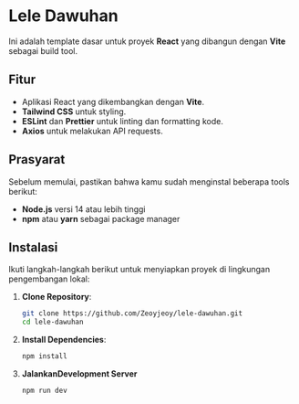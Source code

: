# Lele Dawuhan

Ini adalah template dasar untuk proyek **React** yang dibangun dengan **Vite** sebagai build tool.

## Fitur

- Aplikasi React yang dikembangkan dengan **Vite**.
- **Tailwind CSS** untuk styling.
- **ESLint** dan **Prettier** untuk linting dan formatting kode.
- **Axios** untuk melakukan API requests.
  
## Prasyarat

Sebelum memulai, pastikan bahwa kamu sudah menginstal beberapa tools berikut:

- **Node.js** versi 14 atau lebih tinggi
- **npm** atau **yarn** sebagai package manager

## Instalasi

Ikuti langkah-langkah berikut untuk menyiapkan proyek di lingkungan pengembangan lokal:

1. **Clone Repository**:

   ```bash
   git clone https://github.com/Zeoyjeoy/lele-dawuhan.git
   cd lele-dawuhan
2. **Install Dependencies**:

   ```bash
   npm install
3. **JalankanDevelopment Server**

   ```bash
   npm run dev
   
